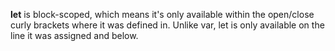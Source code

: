 __let__ is block-scoped, which means it's only available within the open/close curly brackets where it was defined in. Unlike var, let is only available on the line it was assigned and below. 